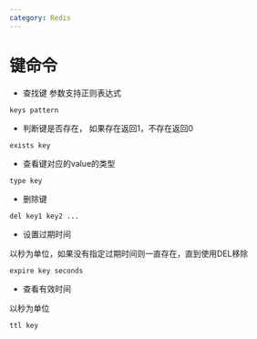 ```yaml
---
category: Redis
---
```


# 键命令

* 查找键
参数⽀持正则表达式
```
keys pattern
```
* 判断键是否存在，
如果存在返回1，不存在返回0
```
exists key
```
- 查看键对应的value的类型
```
type key
```

- 删除键
```
del key1 key2 ...
```
- 设置过期时间

以秒为单位，如果没有指定过期时间则⼀直存在，直到使⽤DEL移除
```
expire key seconds
```
- 查看有效时间

以秒为单位
```
ttl key
```
